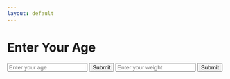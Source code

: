 ```yaml
---
layout: default
---
```


<script src="script.js"></script>

# Enter Your Age

<form>
  <input type="number" id="ageInput" placeholder="Enter your age">
  <button type="button" onclick="fetchAgeData()">Submit</button>
  <input type="number" id="weight" placeholder="Enter your weight">
  <button type="button" onclick="fetchAgeData()">Submit</button>
</form>

<div id="resultContainer">
  <!-- The result will be displayed here -->
</div>